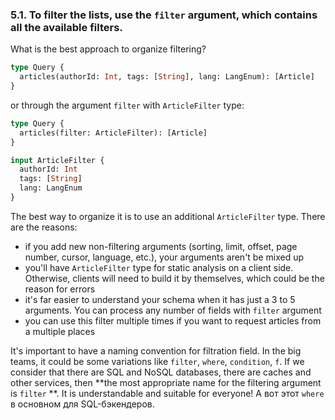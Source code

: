 ### <a name="rule-5.1"></a> 5.1. To filter the lists, use the `filter` argument, which contains all the available filters.

What is the best approach to organize filtering?

```graphql
type Query {
  articles(authorId: Int, tags: [String], lang: LangEnum): [Article]
}
```

or through the argument `filter` with `ArticleFilter` type:

```graphql
type Query {
  articles(filter: ArticleFilter): [Article]
}

input ArticleFilter {
  authorId: Int
  tags: [String]
  lang: LangEnum
}
```

The best way to organize it is to use an additional `ArticleFilter` type. There are the reasons:

- if you add new non-filtering arguments (sorting, limit, offset, page number, cursor, language, etc.), your arguments aren't be mixed up
- you'll have `ArticleFilter` type for static analysis on a client side. Otherwise, clients will need to build it by themselves, which could be the reason for errors
- it's far easier to understand your schema when it has just a 3 to 5 arguments. You can process any number of fields with `filter` argument
- you can use this filter multiple times if you want to request articles from a multiple places

It's important to have a naming convention for filtration field. In the big teams, it could be some variations like `filter`, `where`, `condition`, `f`. If we consider that there are SQL and NoSQL databases, there are caches and other services, then **the most appropriate name for the filtering argument is `filter` **. It is understandable and suitable for everyone! А вот этот `where` в основном для SQL-бэкендеров.